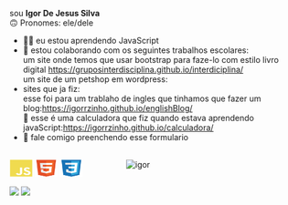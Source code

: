 sou <b>Igor De Jesus Silva</b><br>
 :upside_down_face:  Pronomes: ele/dele<br>
- 👨‍🎓 eu estou aprendendo JavaScript
- 👥 estou colaborando com os seguintes trabalhos escolares:<br>
 um site onde temos que usar bootstrap para faze-lo com estilo livro digital https://gruposinterdisciplina.github.io/interdiciplina/ <br>
 um site de um petshop em wordpress:
-  sites que ja fiz: 
<br> esse foi para um trablaho de ingles que tinhamos que fazer um blog:https://igorrzinho.github.io/englishBlog/
<br>:abacus: esse é uma calculadora que fiz quando estava aprendendo javaScript:https://igorrzinho.github.io/calculadora/
- 💬 fale comigo preenchendo esse formulario
<div style="display: inline_block"><br>
  <img align="center" alt="Js" height="30" width="40" src="https://raw.githubusercontent.com/devicons/devicon/master/icons/javascript/javascript-plain.svg">
  <img align="center" alt="HTML" height="30" width="40" src="https://raw.githubusercontent.com/devicons/devicon/master/icons/html5/html5-original.svg">
  <img align="center" alt="CSS" height="30" width="40" src="https://raw.githubusercontent.com/devicons/devicon/master/icons/css3/css3-original.svg">
  <img align="right" alt="igor" src="https://cdn.discordapp.com/attachments/730162373003837573/880541863663267951/gif-igor.gif" width="300px">
</div>
<br>
<a href="https://www.instagram.com/s_igo.r/" target="_blank"><img src="https://img.shields.io/badge/-Instagram-%23E4405F?style=for-the-badge&logo=instagram&logoColor=white" target="_blank"></a>
 	  <a href="#" target="_blank"><img src="https://img.shields.io/badge/-LinkedIn-%230077B5?style=for-the-badge&logo=linkedin&logoColor=white" target="_blank"></a>  
